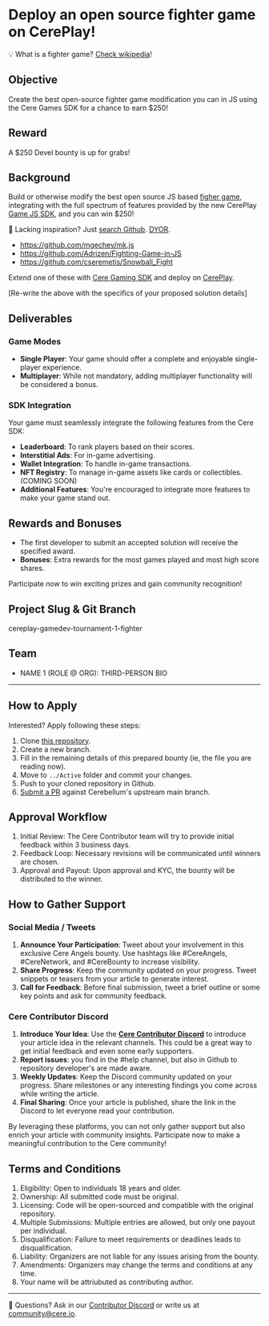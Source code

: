 # Deploy an open source fighter game on CerePlay!
💡 What is a fighter game? [Check wikipedia](https://en.wikipedia.org/wiki/Fighting_game)!

## Objective
Create the best open-source fighter game modification you can in JS using the Cere Games SDK for a chance to earn $250!

## Reward
A $250 Devel bounty is up for grabs!

## Background
Build or otherwise modify the best open source JS based [figher game](https://github.com/search?q=fighting%20game%20js&type=repositories), integrating with the full spectrum of features provided by the new CerePlay [Game JS SDK](https://www.notion.so/69865967cd63430892a54167df9b7bdf?pvs=21), and you can win $250! 

🥽 Lacking inspiration? Just [search Github](https://github.com/search?q=fighting%20game%20js&type=repositories). [DYOR](https://www.urbandictionary.com/define.php?term=DYOR).
- https://github.com/mgechev/mk.js
- https://github.com/Adrizen/Fighting-Game-in-JS
- https://github.com/cseremetis/Snowball_Fight

Extend one of these with [Cere Gaming SDK](https://github.com/Cerebellum-Network/cere-ddc-sdk-js) and deploy on [CerePlay](https://www.notion.so/478ce52cd1414870b9b6792a1b1909ca?pvs=21).

[Re-write the above with the specifics of your proposed solution details]

## Deliverables
### **Game Modes**
- **Single Player**: Your game should offer a complete and enjoyable single-player experience.
- **Multiplayer**: While not mandatory, adding multiplayer functionality will be considered a bonus.

### **SDK Integration**
Your game must seamlessly integrate the following features from the Cere SDK:
- **Leaderboard**: To rank players based on their scores.
- **Interstitial Ads**: For in-game advertising.
- **Wallet Integration**: To handle in-game transactions.
- **NFT Registry**: To manage in-game assets like cards or collectibles. (COMING SOON)
- **Additional Features**: You're encouraged to integrate more features to make your game stand out.

## **Rewards and Bonuses**
- The first developer to submit an accepted solution will receive the specified award.
- **Bonuses**: Extra rewards for the most games played and most high score shares.

Participate now to win exciting prizes and gain community recognition!

## Project Slug & Git Branch
cereplay-gamedev-tournament-1-fighter

## Team
- NAME 1 (ROLE @ ORG): THIRD-PERSON BIO

--- 
## How to Apply
Interested? Apply following these steps:
1. Clone [this repository](https://github.com/Cerebellum-Network/contribute).
2. Create a new branch.
3. Fill in the remaining details of *this* prepared bounty (ie, the file you are reading now).
4. Move to `../Active` folder and commit your changes.
5. Push to your cloned repository in Github.
6. [Submit a PR](https://github.com/Cerebellum-Network/contribute/pulls) against Cerebellum's upstream main branch.

## Approval Workflow
1. Initial Review: The Cere Contributor team will try to provide initial feedback within 3 business days.
2. Feedback Loop: Necessary revisions will be communicated until winners are chosen.
3. Approval and Payout: Upon approval and KYC, the bounty will be distributed to the winner.

## **How to Gather Support**

### Social Media / Tweets
1. **Announce Your Participation**: Tweet about your involvement in this exclusive Cere Angels bounty. Use hashtags like #CereAngels, #CereNetwork, and #CereBounty to increase visibility.
2. **Share Progress**: Keep the community updated on your progress. Tweet snippets or teasers from your article to generate interest.
3. **Call for Feedback**: Before final submission, tweet a brief outline or some key points and ask for community feedback.

### Cere Contributor Discord
1. **Introduce Your Idea**: Use the **[Cere Contributor Discord](https://cere.network/discord)** to introduce your article idea in the relevant channels. This could be a great way to get initial feedback and even some early supporters.
2. **Report issues**: you find in the #help channel, but also in Github to repository developer's are made aware.
3. **Weekly Updates**: Keep the Discord community updated on your progress. Share milestones or any interesting findings you come across while writing the article.
4. **Final Sharing**: Once your article is published, share the link in the Discord to let everyone read your contribution.

By leveraging these platforms, you can not only gather support but also enrich your article with community insights. Participate now to make a meaningful contribution to the Cere community!

## Terms and Conditions
1. Eligibility: Open to individuals 18 years and older.
2. Ownership: All submitted code must be original.
3. Licensing: Code will be open-sourced and compatible with the original repository.
4. Multiple Submissions: Multiple entries are allowed, but only one payout per individual.
5. Disqualification: Failure to meet requirements or deadlines leads to disqualification.
6. Liability: Organizers are not liable for any issues arising from the bounty.
7. Amendments: Organizers may change the terms and conditions at any time.
8. Your name will be attriubuted as contributing author.

---
🛟 Questions? Ask in our [Contributor Discord](https://cere.network/discord) or write us at [community@cere.io](mailto:community@cere.io).

